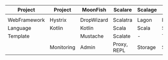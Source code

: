 
| Project       | Project       | MoonFish      | Scalare       | Scalage       | Scalperb      | Scallions     | 
| ------------- | ------------- | ------------- | ------------- | ------------- | ------------- | ------------- |
|  |  |  |  |  |  |  |
| WebFramework  | Hystrix       | DropWizard    | Scalatra      | Lagon         | PlayFramework | AkkaHttp      |
| Language      | Kotlin        | Kotlin        | Scala         | Scala         | Scala         | Scala         |
| Template      |               | Mustache      | Scalate       | -             | Twirl         | -             |
|               | Monitoring    | Admin         | Proxy, REPL   | Storage       | SPA           | Logic - REST  |

